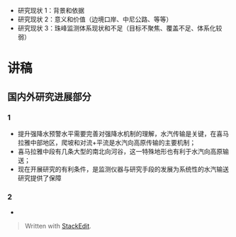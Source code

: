 
- 研究现状 1：背景和依据
- 研究现状 2：意义和价值（边境口岸、中尼公路、等等）
- 研究现状 3：珠峰监测体系现状和不足（目标不聚焦、覆盖不足、体系化较弱）


# 讲稿
## 国内外研究进展部分
### 1
- 提升强降水预警水平需要完善对强降水机制的理解，水汽传输是关键，在喜马拉雅中部地区，爬坡和对流+平流是水汽向高原传输的主要机制；
- 喜马拉雅中段有几条大型的南北向河谷，这一特殊地形也有利于水汽向高原输送；
- 现在开展研究的有利条件，是监测仪器与研究手段的发展为系统性的水汽输送研究提供了保障
### 2
- 
> Written with [StackEdit](https://stackedit.io/).
<!--stackedit_data:
eyJoaXN0b3J5IjpbMTIwNDk3Mzg1Nyw5NjAzNzA2MDgsLTE0Mz
g0Mjg3MTAsMTM4NTE5MTA2NV19
-->